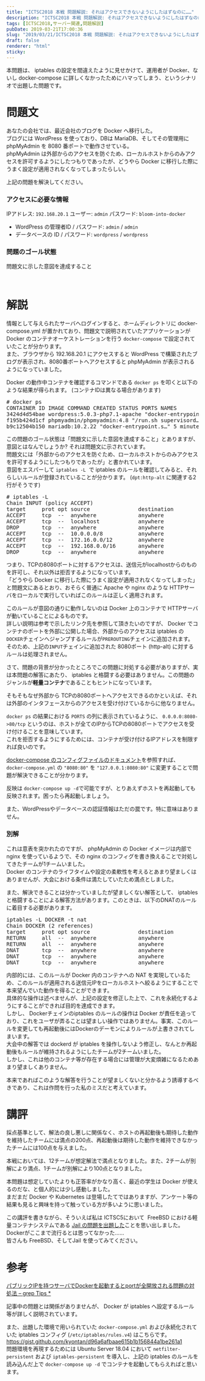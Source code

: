 ```yaml
---
title: "ICTSC2018 本戦 問題解説: それはアクセスできないようにしたはずなのに……"
description: "ICTSC2018 本戦 問題解説: それはアクセスできないようにしたはずなのに……"
tags: [ICTSC2018,サーバー関連,問題解説]
pubDate: 2019-03-21T17:00:36
slug: "2019/03/21/ICTSC2018 本戦 問題解説: それはアクセスできないようにしたはずなのに……"
draft: false
renderer: "html"
sticky: 
---
```


<p>本問題は、 iptables の設定を間違えたように見せかけて、運用者が Docker、ないし docker-compose に詳しくなかったためにハマってしまう、というシナリオで出題した問題です。</p>
<h1>問題文</h1>
<p>あなたの会社では、最近会社のブログを Docker へ移行した。<br />
ブログには WordPress を使っており、DBは MariaDB、そしてその管理用に phpMyAdmin を 8080 番ポートで動作させている。<br />
phpMyAdmin は外部からのアクセスを防ぐため、ローカルホストからのみアクセスを許可するようにしたつもりであったが、どうやら Docker に移行した際にうまく設定が適用されなくなってしまったらしい。</p>
<p>上記の問題を解決してください。</p>
<h3>アクセスに必要な情報</h3>
<p>IPアドレス:&nbsp;<code>192.168.20.1</code>&nbsp;ユーザー:&nbsp;<code>admin</code>&nbsp;パスワード:&nbsp;<code>bloom-into-docker</code></p>
<ul>
<li>WordPress の管理者ID / パスワード:&nbsp;<code>admin</code>&nbsp;/&nbsp;<code>admin</code></li>
<li>データベースの ID / パスワード:&nbsp;<code>wordpress</code>&nbsp;/&nbsp;<code>wordpress</code></li>
</ul>
<h3>問題のゴール状態</h3>
<p>問題文に示した意図を達成すること</p>
<p>&nbsp;</p>
<h1>解説</h1>
<p>情報として与えられたサーバへログインすると、ホームディレクトリに docker-compose.yml が置かれており、問題文で説明されていたアプリケーションが Docker のコンテナオーケストレーションを行う <code>docker-compose</code> で設定されていたことが分かります。<br />
また、ブラウザから 192.168.20.1 にアクセスすると WordPress で構築されたブログが表示され、8080番ポートへアクセスすると phpMyAdmin が表示されるようになっていました。</p>
<p>Docker の動作中コンテナを確認するコマンドである <code>docker ps</code> を叩くと以下のような結果が得られます。 (コンテナIDは異なる場合があります)</p>
<pre class="brush: plain; title: ; notranslate" title=""># docker ps
CONTAINER ID IMAGE COMMAND CREATED STATUS PORTS NAMES
3424d4d54bae wordpress:5.0.3-php7.1-apache &quot;docker-entrypoint.s…&quot; 5 minutes ago Up 5 minutes 0.0.0.0:80-&amp;gt;80/tcp wordpress
f195b424d1cf phpmyadmin/phpmyadmin:4.8 &quot;/run.sh supervisord…&quot; 5 minutes ago Up 5 minutes 9000/tcp, 0.0.0.0:8080-&amp;gt;80/tcp phpmyadmin
b9c12504b150 mariadb:10.2.22 &quot;docker-entrypoint.s…&quot; 5 minutes ago Up 5 minutes 0.0.0.0:3306-&amp;gt;3306/tcp database</code></pre>
<p>この問題のゴール状態は「問題文に示した意図を達成すること」とありますが、意図とはなんでしょうか? それは問題文に示されています。<br />
問題文には「外部からのアクセスを防ぐため、ローカルホストからのみアクセスを許可するようにしたつもりであったが」と書かれています。<br />
意図をエスパーして&nbsp;<code>iptables -L</code>&nbsp; で iptables のルールを確認してみると、それらしいルールが登録されていることが分かります。 (<code>dpt:http-alt</code> に関連する2行がそうです)</p>
<pre class="brush: plain; title: ; notranslate" title=""># iptables -L
Chain INPUT (policy ACCEPT)
target     prot opt source               destination
ACCEPT     tcp  --  anywhere             anywhere             tcp dpt:http
ACCEPT     tcp  --  localhost            anywhere             tcp dpt:http-alt
DROP       tcp  --  anywhere             anywhere             tcp dpt:http-alt
ACCEPT     tcp  --  10.0.0.0/8           anywhere             tcp dpt:ssh
ACCEPT     tcp  --  172.16.0.0/12        anywhere             tcp dpt:ssh
ACCEPT     tcp  --  192.168.0.0/16       anywhere             tcp dpt:ssh
DROP       tcp  --  anywhere             anywhere             tcp dpt:ssh</pre>
<p>つまり、TCPの8080ポートに対するアクセスは、送信元がlocalhostからのものを許可し、それ以外は拒否するようになっています。<br />
「どうやら Docker に移行した際にうまく設定が適用されなくなってしまった」と問題文にあるとおり、おそらく普通に Apache や nginx のような HTTPサーバをローカルで実行していればこのルールは正しく適用されます。</p>
<p>このルールが意図の通りに動作しないのは Docker 上のコンテナで HTTPサーバが動いていることによるものです。<br />
詳しい説明は参考で示したリンク先を参照して頂きたいのですが、 Docker でコンテナのポートを外部に公開した場合、外部からのアクセスは iptables の<code>DOCKER</code>チェインへジャンプするルールが<code>PREROUTING</code>チェインに追加されます。<br />
そのため、上記の<code>INPUT</code>チェインに追加された 8080ポート (http-alt) に対するルールは処理されません。</p>
<p>さて、問題の背景が分かったところでこの問題に対処する必要がありますが、実は本問題の解答にあたり、 iptables と格闘する必要はありません。この問題のジャンルが<strong>軽量コンテナ</strong>であることもヒントになっています。</p>
<p>そもそもなぜ外部から TCPの8080ポートへアクセスできるのかといえば、それは外部のインタフェースからのアクセスを受け付けているからに他なりません。</p>
<p><code>docker ps</code> の結果における <code>PORTS</code> の列に表示されているように、 <code>0.0.0.0:8080-&gt;80/tcp</code> というのは、ホストが全てのIPからTCPの8080ポートでアクセスを受け付けることを意味しています。<br />
これを拒否するようにするためには、コンテナが受け付けるIPアドレスを制限すれば良いのです。</p>
<p><a href="https://docs.docker.com/compose/compose-file/#ports">docker-compose のコンフィグファイルのドキュメント</a>を参照すれば、 <code>docker-compose.yml</code> の <code>"8080:80"</code> を <code>"127.0.0.1:8080:80"</code> に変更することで問題が解決できることが分かります。</p>
<p>反映は <code>docker-compose up -d</code>で可能ですが、とりあえずホストを再起動しても反映されます。困ったら再起動しましょう。</p>
<p>また、WordPressやデータベースの認証情報はただの罠です。特に意味はありません。</p>
<h3>別解</h3>
<p>これは意表を突かれたのですが、 phpMyAdmin の Docker イメージは内部で nginx を使っているようで、その nginx のコンフィグを書き換えることで対処してきたチームが1チームいました。<br />
Docker のコンテナのライフタイムや設定の柔軟性を考えるとあまり望ましくはありませんが、大会における条件は満たしていたため満点としました。</p>
<p>また、解決できることは分かっていましたが望ましくない解答として、 iptables と格闘することによる解答方法があります。このときは、以下のDNATのルールに着目する必要があります。</p>
<pre class="brush: plain; title: ; notranslate" title="">iptables -L DOCKER -t nat
Chain DOCKER (2 references)
target     prot opt source               destination
RETURN     all  --  anywhere             anywhere
RETURN     all  --  anywhere             anywhere
DNAT       tcp  --  anywhere             anywhere             tcp dpt:mysql to:172.18.0.2:3306
DNAT       tcp  --  anywhere             anywhere             tcp dpt:http-alt to:172.18.0.3:80
DNAT       tcp  --  anywhere             anywhere             tcp dpt:http to:172.18.0.4:80</pre>
<p>内部的には、このルールが Docker 内のコンテナへの NAT を実現しているため、このルールが適用される送信元IPをローカルホストへ絞るようにすることで本来望んでいた動作を得ることができます。<br />
具体的な操作は述べませんが、上記の設定を修正した上で、これを永続化するようにすることができれば目的を達成できます。<br />
しかし、 Dockerチェインのiptables のルールの操作は Docker が責任を追っており、これをユーザが弄ることは望ましい操作ではありません。事実、このルールを変更しても再起動後にはDockerのデーモンによりルールが上書きされてしまいます。<br />
大会中の解答では dockerd が iptables を操作しないよう修正し、なんとか再起動後もルールが維持されるようにしたチームが2チームいました。<br />
しかし、これは他のコンテナ等が存在する場合には管理が大変煩雑になるためあまり望ましくありません。</p>
<p>本来であればこのような解答を行うことが望ましくないと分かるよう誘導するべきであり、これは作問を行った私のミスだと考えています。</p>
<h1>講評</h1>
<p>採点基準として、解法の良し悪しに関係なく、ホストの再起動後も期待した動作を維持したチームには満点の200点、再起動後は期待した動作を維持できなかったチームには100点を与えました。</p>
<p>本戦においては、12チームが想定解法で満点となりました。また、2チームが別解により満点、1チームが別解により100点となりました。</p>
<p>本問題は想定していたよりも正答率がかなり高く、最近の学生は Docker が使えるのだな、と個人的には少し感動しました。<br />
まだまだ Docker や Kubernetes は登場したてではありますが、アンケート等の結果も見ると興味を持って触っている方が多いように思いました。</p>
<p>この講評を書きながら、そういえば私は ICTSC5において&nbsp;&nbsp;FreeBSD における軽量コンテナシステムである <a href="https://blog.icttoracon.net/2016/03/31/question06/">Jail&nbsp;の問題を出題した</a>ことを思い出しました。Dockerがここまで流行るとは思ってなかった……<br />
皆さんも FreeBSD、そしてJail を使ってみてください。</p>
<h1>参考</h1>
<p><a href="https://www.greptips.com/posts/1268/">パブリックIPを持つサーバでDockerを起動するとportが全開放される問題の対処法 &#8211; grep Tips *</a></p>
<p>記事中の問題とは関係がありませんが、 Docker が iptables へ設定するルール等が詳しく説明されています。</p>
<p>また、出題した環境で用いられていた <code>docker-compose.yml</code> および永続化されていた iptables コンフィグ (<code>/etc/iptables/rules.v4</code>) はこちらです。 <a href="https://gist.github.com/kyontan/d96a6afbaae615b1b156844a1be261a1">https://gist.github.com/kyontan/d96a6afbaae615b1b156844a1be261a1</a><br />
問題環境を再現するためには Ubuntu Server 18.04 において <code>netfilter-persistent</code> および <code>iptables-persistent</code> を導入し、上記の iptables のルールを読み込んだ上で <code>docker-compose up -d</code> でコンテナを起動してもらえればと思います。</p>
